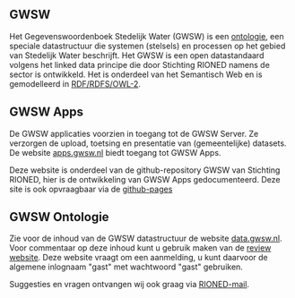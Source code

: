 ## GWSW ##
Het Gegevenswoordenboek Stedelijk Water (GWSW) is een [ontologie](https://nl.wikipedia.org/wiki/Ontologie_(informatica)), een speciale datastructuur die systemen (stelsels) en processen op het gebied van Stedelijk Water beschrijft. 
Het GWSW is een open datastandaard volgens het linked data principe die door Stichting RIONED namens de sector is ontwikkeld. 
Het is onderdeel van het Semantisch Web en is gemodelleerd in [RDF/RDFS/OWL-2](https://en.wikipedia.org/wiki/Resource_Description_Framework).

## GWSW Apps ##
De GWSW applicaties voorzien in toegang tot de GWSW Server. Ze verzorgen de upload, toetsing en presentatie van (gemeentelijke) datasets.
De website [apps.gwsw.nl](https://apps.gwsw.nl) biedt toegang tot GWSW Apps.

Deze website is onderdeel van de github-repository GWSW van Stichting RIONED, hier is de ontwikkeling van GWSW Apps gedocumenteerd. Deze site is ook opvraagbaar via de [github-pages](https://github.com/StichtingRIONED/GWSW)

## GWSW Ontologie ##
Zie voor de inhoud van de GWSW datastructuur de website [data.gwsw.nl](https://data.gwsw.nl). 
Voor commentaar op deze inhoud kunt u gebruik maken van de [review website](https://review.gwsw.nl/webprotege/). Deze website vraagt om een aanmelding, u kunt daarvoor de algemene inlognaam "gast" met wachtwoord "gast" gebruiken. 

Suggesties en vragen ontvangen wij ook graag via [RIONED-mail](mailto:gwsw@rioned.org).
